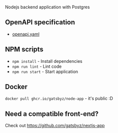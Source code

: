 Nodejs backend application with Postgres

## OpenAPI specification

- [openapi.yaml](./openapi/openapi.yaml)

## NPM scripts

- `npm install` - Install dependencies
- `npm run lint` - Lint code
- `npm run start` - Start application

## Docker 
`docker pull ghcr.io/gatsbyz/node-app` - it's public :D

## Need a compatible front-end?
Check out https://github.com/gatsbyz/nextjs-app